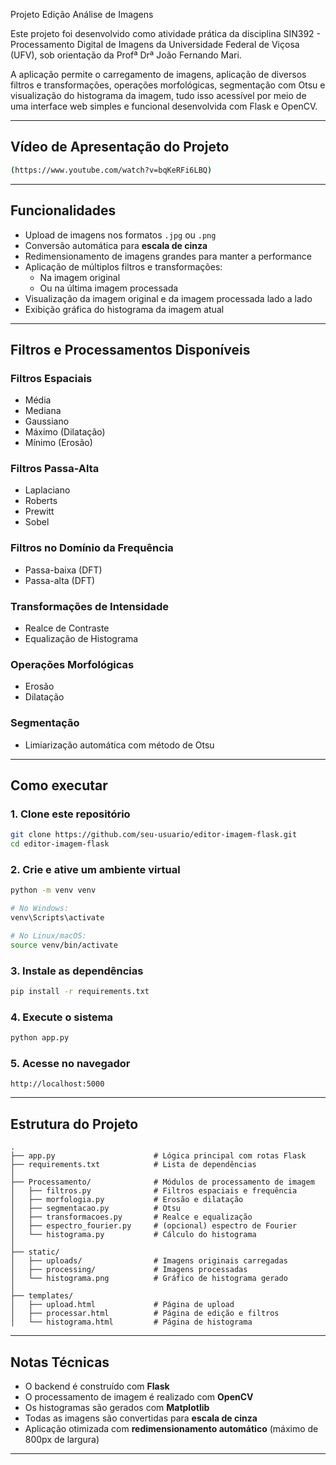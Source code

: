 Projeto Edição Análise de Imagens 

Este projeto foi desenvolvido como atividade prática da disciplina SIN392 - Processamento Digital de Imagens da Universidade Federal de Viçosa (UFV), sob orientação da Profª Drª João Fernando Mari. 

A aplicação permite o carregamento de imagens, aplicação de diversos filtros e transformações, operações morfológicas, segmentação com Otsu e visualização do histograma da imagem, tudo isso acessível por meio de uma interface web simples e funcional desenvolvida com Flask e OpenCV.

---
##  Vídeo de Apresentação do Projeto

```bash
(https://www.youtube.com/watch?v=bqKeRFi6LBQ)
````
---

##  Funcionalidades

- Upload de imagens nos formatos `.jpg` ou `.png`
- Conversão automática para **escala de cinza**
- Redimensionamento de imagens grandes para manter a performance
- Aplicação de múltiplos filtros e transformações:
  - Na imagem original
  - Ou na última imagem processada
- Visualização da imagem original e da imagem processada lado a lado
- Exibição gráfica do histograma da imagem atual

---

##  Filtros e Processamentos Disponíveis

### Filtros Espaciais
- Média
- Mediana
- Gaussiano
- Máximo (Dilatação)
- Mínimo (Erosão)

### Filtros Passa-Alta
- Laplaciano
- Roberts
- Prewitt
- Sobel

### Filtros no Domínio da Frequência
- Passa-baixa (DFT)
- Passa-alta (DFT)

### Transformações de Intensidade
- Realce de Contraste
- Equalização de Histograma

### Operações Morfológicas
- Erosão
- Dilatação

### Segmentação
- Limiarização automática com método de Otsu

---

##  Como executar

### 1. Clone este repositório

```bash
git clone https://github.com/seu-usuario/editor-imagem-flask.git
cd editor-imagem-flask
````

### 2. Crie e ative um ambiente virtual

```bash
python -m venv venv

# No Windows:
venv\Scripts\activate

# No Linux/macOS:
source venv/bin/activate
```

### 3. Instale as dependências

```bash
pip install -r requirements.txt
```

### 4. Execute o sistema

```bash
python app.py
```

### 5. Acesse no navegador

```
http://localhost:5000
```

---

## Estrutura do Projeto

```
.
├── app.py                      # Lógica principal com rotas Flask
├── requirements.txt            # Lista de dependências
│
├── Processamento/              # Módulos de processamento de imagem
│   ├── filtros.py              # Filtros espaciais e frequência
│   ├── morfologia.py           # Erosão e dilatação
│   ├── segmentacao.py          # Otsu
│   ├── transformacoes.py       # Realce e equalização
│   ├── espectro_fourier.py     # (opcional) espectro de Fourier
│   └── histograma.py           # Cálculo do histograma
│
├── static/
│   ├── uploads/                # Imagens originais carregadas
│   ├── processing/             # Imagens processadas
│   └── histograma.png          # Gráfico de histograma gerado
│
├── templates/
│   ├── upload.html             # Página de upload
│   ├── processar.html          # Página de edição e filtros
│   └── histograma.html         # Página de histograma
```

---

## Notas Técnicas

*  O backend é construído com **Flask**
*  O processamento de imagem é realizado com **OpenCV**
*  Os histogramas são gerados com **Matplotlib**
*  Todas as imagens são convertidas para **escala de cinza**
*  Aplicação otimizada com **redimensionamento automático** (máximo de 800px de largura)

---


